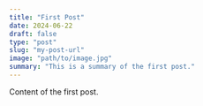 ```yaml
---
title: "First Post"
date: 2024-06-22
draft: false
type: "post"
slug: "my-post-url"
image: "path/to/image.jpg"
summary: "This is a summary of the first post."
---
```


Content of the first post.
